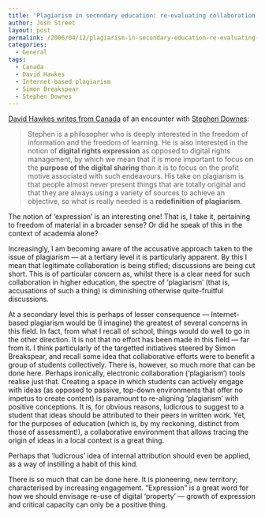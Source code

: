 ```yaml
---
title: 'Plagiarism in secondary education: re-evaluating collaboration'
author: Josh Street
layout: post
permalink: /2006/04/12/plagiarism-in-secondary-education-re-evaluating-collaboration/
categories:
  - General
tags:
  - Canada
  - David Hawkes
  - Internet-based plagiarism
  - Simon Breakspear
  - Stephen Downes
---
```

[David Hawkes writes from Canada][1] of an encounter with [Stephen Downes][2]:

> Stephen is a philosopher who is deeply interested in the freedom of information and the freedom of learning. He is also interested in the notion of **digital rights expression** as opposed to digital rights management, by which we mean that it is more important to focus on the **purpose of the digital sharing** than it is to focus on the profit motive associated with such endeavours. His take on plagiarism is that people almost never present things that are totally original and that they are always using a variety of sources to achieve an objective, so what is really needed is a **redefinition of plagiarism**.

The notion of &#8216;expression&#8217; is an interesting one! That is, I take it, pertaining to freedom of material in a broader sense? Or did he speak of this in the context of academia alone?

Increasingly, I am becoming aware of the accusative approach taken to the issue of plagiarism &#8212; at a tertiary level it is particularly apparent. By this I mean that legitimate collaboration is being stifled; discussions are being cut short. This is of particular concern as, whilst there is a clear need for such collaboration in higher education, the spectre of &#8216;plagiarism&#8217; (that is, accusations of such a thing) is diminishing otherwise quite-fruitful discussions.

At a secondary level this is perhaps of lesser consequence &#8212; Internet-based plagiarism would be (I imagine) the greatest of several concerns in this field. In fact, from what I recall of school, things would do well to go in the other direction. It is not that no effort has been made in this field &#8212; far from it. I think particularly of the targetted initiatives steered by Simon Breakspear, and recall some idea that collaborative efforts were to benefit a group of students collectively. There is, however, so much more that can be done here. Perhaps ironically, electronic collaboration (&#8216;plagiarism&#8217;) tools realise just that. Creating a space in which students can actively engage with ideas (as opposed to passive, top-down environments that offer no impetus to create content) is paramount to re-aligning &#8216;plagiarism&#8217; with positive conceptions. It is, for obvious reasons, ludicrous to suggest to a student that ideas should be attributed to their peers in written work. Yet, for the purposes of education (which is, by my reckoning, distinct from those of assessment!), a collaborative environment that allows tracing the origin of ideas in a local context is a great thing.

Perhaps that &#8216;ludicrous&#8217; idea of internal attribution should even be applied, as a way of instilling a habit of this kind.

There is so much that can be done here. It is pioneering, new territory; characterised by increasing engagement. &#8220;Expression&#8221; is a great word for how we should envisage re-use of digital &#8216;property&#8217; &#8212; growth of expression and critical capacity can only be a positive thing.

 [1]: http://stafffellowship2006.typepad.com/hawkes/2006/04/day_15_moncton_.html
 [2]: http://iit-iti.nrc-cnrc.gc.ca/personnel/downes_stephen_e.html